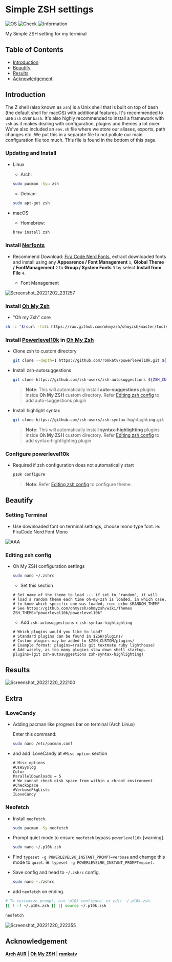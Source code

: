 # Simple ZSH settings

![OS](https://img.shields.io/badge/OS-Arch-white)
![Check](https://img.shields.io/badge/Status-Pass-brightgreen)
![Information](https://img.shields.io/badge/Information-Terminal-yellow)

My Simple ZSH setting for my terminal

## Table of Contents

* [Introduction](#introduction)
* [Beautify](#beautify)
* [Results](#results)
* [Acknowledgement](acknowledgement)

## Introduction

The Z shell (also known as `zsh`) is a Unix shell that is built on top of bash (the default shell for macOS) with additional features. It's recommended to use `zsh` over `bash`. It's also highly recommended to install a framework with `zsh` as it makes dealing with configuration, plugins and themes a lot nicer. We've also included an `env.sh` file where we store our aliases, exports, path changes etc. We put this in a separate file to not pollute our main configuration file too much. This file is found in the bottom of this page.

### Updating and Install 

* Linux

  - Arch:

  ```zsh
  sudo pacman -Syu zsh
  ```
  - Debian:

  ```zsh
  sudo apt-get zsh
  ```

* macOS:

  - Homebrew:

  ```zsh
  brew install zsh
  ```

### Install [Nerfonts](https://www.nerdfonts.com/font-downloads)

* Recommend Download: [Fira Code Nerd Fonts](https://github.com/ryanoasis/nerd-fonts/releases/download/v2.2.2/FiraCode.zip), extract downloaded fonts and install using any **Appearence / Font Management** `1`, **Global Theme / FontManagement** `2` to **Group / System Fonts** `3` by select **Install from File** `4`.

  - Font Management

![Screenshot_20221202_231257](https://user-images.githubusercontent.com/72515939/205325060-933e84ea-30bc-411e-b7c7-dc6d365ba5cd.png)

### Install [Oh My Zsh](https://ohmyz.sh/)

*  "Oh my Zsh" core

```zsh
sh -c "$(curl -fsSL https://raw.github.com/ohmyzsh/ohmyzsh/master/tools/install.sh)"
```

### Install [Powerlevel10k](https://github.com/romkatv/powerlevel10k) in [Oh My Zsh](https://ohmyz.sh/)

* Clone zsh to custom directory

  ```zsh
  git clone --depth=1 https://github.com/romkatv/powerlevel10k.git ${ZSH_CUSTOM:-$HOME/.oh-my-zsh/custom}/themes/powerlevel10k
  ```

* Install zsh-autosuggestions

  ```zsh
  git clone https://github.com/zsh-users/zsh-autosuggestions ${ZSH_CUSTOM:-~/.oh-my-zsh/custom}/plugins/zsh-autosuggestions
  ```
  > **Note**: This will automatically install **auto-suggestions** plugins inside **Oh My ZSH** custom directory. Refer [Editing zsh config](https://github.com/theofficialcopypaste/SimpleZSHSettings/blob/main/README.md#editing-zsh-config) to add auto-suggestions plugin

* Install highlight syntax

  ```zsh
  git clone https://github.com/zsh-users/zsh-syntax-highlighting.git ${ZSH_CUSTOM:-~/.oh-my-zsh/custom}/plugins/zsh-syntax-highlighting
  ```
  > **Note**: This will automatically install **syntax-highlighting** plugins inside **Oh My ZSH** custom directory. Refer [Editing zsh config](https://github.com/theofficialcopypaste/SimpleZSHSettings/blob/main/README.md#editing-zsh-config) to add syntax-hightlighting plugin

### Configure powerlevel10k

* Required if zsh configuration does not automatically start

  ```zsh
  p10k configure 
  ```
  > **Note**: Refer [Editing zsh config](https://github.com/theofficialcopypaste/SimpleZSHSettings/blob/main/README.md#editing-zsh-config) to configure theme.

## Beautify

### Setting Terminal

* Use downloaded font on terminal settings, choose mono type font. ie: FiraCode Nerd Font Mono

![AAA](https://user-images.githubusercontent.com/72515939/204857692-e74ba764-4200-4f47-b7e6-29099bb60fe7.png)


### Editing zsh config

* Oh My ZSH configuration settings

  ```zsh
  sudo nano ~/.zshrc
  ```

  - Set this section

  ```nano
  # Set name of the theme to load --- if set to "random", it will
  # load a random theme each time oh-my-zsh is loaded, in which case,
  # to know which specific one was loaded, run: echo $RANDOM_THEME
  # See https://github.com/ohmyzsh/ohmyzsh/wiki/Themes
  ZSH_THEME="powerlevel10k/powerlevel10k"
  ```

  - Add `zsh-autosuggestions` + `zsh-syntax-highlighting`

  ```nano
  # Which plugins would you like to load?
  # Standard plugins can be found in $ZSH/plugins/
  # Custom plugins may be added to $ZSH_CUSTOM/plugins/
  # Example format: plugins=(rails git textmate ruby lighthouse)
  # Add wisely, as too many plugins slow down shell startup.
  plugins=(git zsh-autosuggestions zsh-syntax-highlighting)
  ```

## Results

![Screenshot_20221220_222100](https://user-images.githubusercontent.com/72515939/208689267-441eeb8c-2399-47ac-b7fb-0018cc5e9242.png)

## Extra

### ILoveCandy

* Adding pacman like progress bar on terminal (Arch Linux)

  Enter this command:
  ```zsh
  sudo nano /etc/pacman.conf 
  ```

* and add ILoveCandy at `#Misc option` section

  ```nano
  # Misc options
  #UseSyslog
  Color
  ParallelDownloads = 5
  # We cannot check disk space from within a chroot environment
  #CheckSpace
  #VerbosePkgLists
  ILoveCandy
  ```

### Neofetch

* Install `neofetch`.

  ```zsh
  sudo pacman -Sy neofetch
  ```

* Prompt quiet mode to ensure `neofetch` bypass `powerlevel10k` [warning].

  ```zsh
  sudo nano ~/.p10k.zsh
  ```

* Find `typeset -g POWERLEVEL9K_INSTANT_PROMPT=verbose` and chamge this mode to `quiet`. ie: `typeset -g POWERLEVEL9K_INSTANT_PROMPT=quiet`.
* Save config and head to `~/.zshrc` config.

  ```zsh
  sudo nano ~./zshrc
  ```

* add `neofetch` on ending.

```zsh
# To customize prompt, run `p10k configure` or edit ~/.p10k.zsh.
[[ ! -f ~/.p10k.zsh ]] || source ~/.p10k.zsh
  
neofetch
```

![Screenshot_20221220_222355](https://user-images.githubusercontent.com/72515939/208689240-42d2b3e8-e97f-411c-904f-2d7753af78b3.png)

## Acknowledgement

[**Arch AUR**](https://aur.archlinux.org/packages/anycable-go) | [**Oh My ZSH**](https://ohmyz.sh) | [**romkatv**](https://github.com/romkatv)
